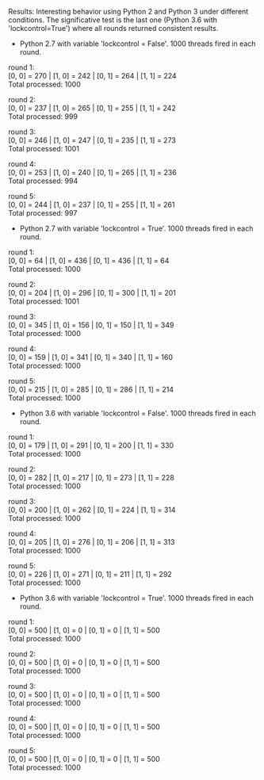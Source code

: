 Results:
Interesting behavior using Python 2 and Python 3 under different conditions.
The significative test is the last one (Python 3.6 with 'lockcontrol=True') where all rounds returned consistent results.


* Python 2.7 with variable 'lockcontrol = False'. 1000 threads fired in each round.

round 1:  
[0, 0] = 270 | [1, 0] = 242 | [0, 1] = 264 | [1, 1] = 224  
Total processed: 1000  

round 2:  
[0, 0] = 237 | [1, 0] = 265 | [0, 1] = 255 | [1, 1] = 242  
Total processed: 999  

round 3:  
[0, 0] = 246 | [1, 0] = 247 | [0, 1] = 235 | [1, 1] = 273  
Total processed: 1001  

round 4:  
[0, 0] = 253 | [1, 0] = 240 | [0, 1] = 265 | [1, 1] = 236  
Total processed: 994  

round 5:  
[0, 0] = 244 | [1, 0] = 237 | [0, 1] = 255 | [1, 1] = 261  
Total processed: 997  


* Python 2.7 with variable 'lockcontrol = True'. 1000 threads fired in each round.

round 1:  
[0, 0] = 64 | [1, 0] = 436 | [0, 1] = 436 | [1, 1] = 64  
Total processed: 1000  

round 2:  
[0, 0] = 204 | [1, 0] = 296 | [0, 1] = 300 | [1, 1] = 201  
Total processed: 1001  

round 3:  
[0, 0] = 345 | [1, 0] = 156 | [0, 1] = 150 | [1, 1] = 349  
Total processed: 1000  

round 4:  
[0, 0] = 159 | [1, 0] = 341 | [0, 1] = 340 | [1, 1] = 160  
Total processed: 1000  

round 5:  
[0, 0] = 215 | [1, 0] = 285 | [0, 1] = 286 | [1, 1] = 214  
Total processed: 1000  


* Python 3.6 with variable 'lockcontrol = False'. 1000 threads fired in each round.

round 1:  
[0, 0] = 179 | [1, 0] = 291 | [0, 1] = 200 | [1, 1] = 330  
Total processed: 1000  

round 2:  
[0, 0] = 282 | [1, 0] = 217 | [0, 1] = 273 | [1, 1] = 228  
Total processed: 1000  

round 3:  
[0, 0] = 200 | [1, 0] = 262 | [0, 1] = 224 | [1, 1] = 314  
Total processed: 1000  

round 4:  
[0, 0] = 205 | [1, 0] = 276 | [0, 1] = 206 | [1, 1] = 313  
Total processed: 1000  

round 5:  
[0, 0] = 226 | [1, 0] = 271 | [0, 1] = 211 | [1, 1] = 292  
Total processed: 1000  


* Python 3.6 with variable 'lockcontrol = True'. 1000 threads fired in each round.

round 1:  
[0, 0] = 500 | [1, 0] = 0 | [0, 1] = 0 | [1, 1] = 500  
Total processed: 1000  

round 2:  
[0, 0] = 500 | [1, 0] = 0 | [0, 1] = 0 | [1, 1] = 500  
Total processed: 1000  

round 3:  
[0, 0] = 500 | [1, 0] = 0 | [0, 1] = 0 | [1, 1] = 500  
Total processed: 1000  

round 4:  
[0, 0] = 500 | [1, 0] = 0 | [0, 1] = 0 | [1, 1] = 500  
Total processed: 1000  

round 5:  
[0, 0] = 500 | [1, 0] = 0 | [0, 1] = 0 | [1, 1] = 500  
Total processed: 1000  




